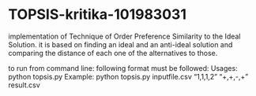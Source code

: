 # TOPSIS-kritika-101983031
implementation of Technique of Order Preference Similarity to the Ideal Solution. it is based on finding an ideal and an anti-ideal solution and comparing the distance of each one of the alternatives to those.

to run from command line:
following format must be followed:
Usages:
python topsis.py <InputDataFile> <Weights> <Impacts> <ResultFileName>
Example:
python topsis.py inputfile.csv “1,1,1,2” “+,+,-,+” result.csv
